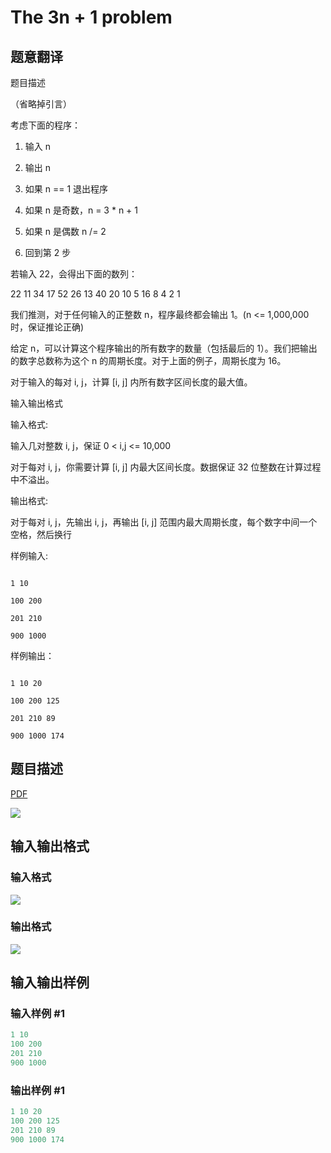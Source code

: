 # The 3n + 1 problem

## 题意翻译

题目描述

（省略掉引言）

考虑下面的程序：

1. 输入 n

2. 输出 n

3. 如果 n == 1 退出程序

4. 如果 n 是奇数，n = 3 * n + 1

5. 如果 n 是偶数 n /= 2

6. 回到第 2 步

若输入 22，会得出下面的数列：

22 11 34 17 52 26 13 40 20 10 5 16 8 4 2 1

我们推测，对于任何输入的正整数 n，程序最终都会输出 1。(n <= 1,000,000 时，保证推论正确)

给定 n，可以计算这个程序输出的所有数字的数量（包括最后的 1）。我们把输出的数字总数称为这个 n 的周期长度。对于上面的例子，周期长度为 16。

对于输入的每对 i, j，计算 [i, j] 内所有数字区间长度的最大值。

输入输出格式

输入格式:

输入几对整数 i, j，保证 0 < i,j <= 10,000

对于每对 i, j，你需要计算 [i, j] 内最大区间长度。数据保证 32 位整数在计算过程中不溢出。

输出格式:

对于每对 i, j，先输出 i, j，再输出 [i, j] 范围内最大周期长度，每个数字中间一个空格，然后换行

样例输入:

```

1 10

100 200

201 210

900 1000

```

样例输出：

```

1 10 20

100 200 125

201 210 89

900 1000 174

```

## 题目描述

[problemUrl]: https://uva.onlinejudge.org/index.php?option=com_onlinejudge&Itemid=8&category=3&page=show_problem&problem=36

[PDF](https://uva.onlinejudge.org/external/1/p100.pdf)

![](https://cdn.luogu.com.cn/upload/vjudge_pic/UVA100/e633a582a28eee8d392f8a9ebb537c3c563057d0.png)

## 输入输出格式

### 输入格式

![](https://cdn.luogu.com.cn/upload/vjudge_pic/UVA100/071e07da71ecbfb0614b9c6f1fcc2482668e2bdb.png)

### 输出格式

![](https://cdn.luogu.com.cn/upload/vjudge_pic/UVA100/c83437ead46dc7b23e99a4ea3e3549645cc3d8a5.png)

## 输入输出样例

### 输入样例 #1

```cpp
1 10
100 200
201 210
900 1000
```


### 输出样例 #1

```cpp
1 10 20
100 200 125
201 210 89
900 1000 174
```


